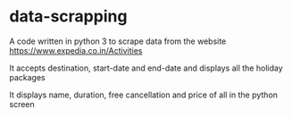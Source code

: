 # data-scrapping

A code written in python 3 to scrape data from the website https://www.expedia.co.in/Activities

It accepts destination, start-date and end-date and displays all the holiday packages

It displays name, duration, free cancellation and price of all in the python screen
